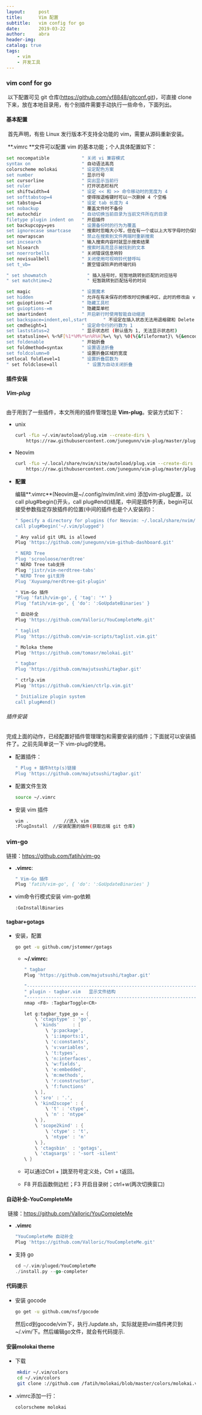 ```yaml
---
layout:     post
title:      Vim 配置
subtitle:   vim config for go
date:       2019-03-22
author:     abra
header-img: 
catalog: true
tags:
    - vim
    - 开发工具
---
```


### vim conf for go 

​	以下配置可见 git 仓库(https://github.com/yf8848/gitconf.git)，可直接 clone 下来，放在本地目录用，有个别插件需要手动执行一些命令，下面列出。

#### 基本配置

​	首先声明，有些 Linux 发行版本不支持全功能的 vim，需要从源码重新安装。

​	**.vimrc **文件可以配置 vim 的基本功能；个人具体配置如下：

```sh
set nocompatible            " 关闭 vi 兼容模式
syntax on                   " 自动语法高亮
colorscheme molokai         " 设定配色方案
set number                  " 显示行号
set cursorline              " 突出显示当前行
set ruler                   " 打开状态栏标尺
set shiftwidth=4            " 设定 << 和 >> 命令移动时的宽度为 4
set softtabstop=4           " 使得按退格键时可以一次删掉 4 个空格
set tabstop=4               " 设定 tab 长度为 4
set nobackup                " 覆盖文件时不备份
set autochdir               " 自动切换当前目录为当前文件所在的目录
filetype plugin indent on   " 开启插件
set backupcopy=yes          " 设置备份时的行为为覆盖
set ignorecase smartcase    " 搜索时忽略大小写，但在有一个或以上大写字母时仍保持对大小写敏感
set nowrapscan              " 禁止在搜索到文件两端时重新搜索
set incsearch               " 输入搜索内容时就显示搜索结果
set hlsearch                " 搜索时高亮显示被找到的文本
set noerrorbells            " 关闭错误信息响铃
set novisualbell            " 关闭使用可视响铃代替呼叫
set t_vb=                   " 置空错误铃声的终端代码

" set showmatch               " 插入括号时，短暂地跳转到匹配的对应括号
" set matchtime=2             " 短暂跳转到匹配括号的时间

set magic                   " 设置魔术
set hidden                  " 允许在有未保存的修改时切换缓冲区，此时的修改由 vim 负责保存
set guioptions-=T           " 隐藏工具栏
set guioptions-=m           " 隐藏菜单栏
set smartindent             " 开启新行时使用智能自动缩进
set backspace=indent,eol,start      " 不设定在插入状态无法用退格键和 Delete 键删除回车符
set cmdheight=1             " 设定命令行的行数为 1
set laststatus=2            " 显示状态栏 (默认值为 1, 无法显示状态栏)
set statusline=\ %<%F[%1*%M%*%n%R%H]%=\ %y\ %0(%{&fileformat}\ %{&encoding}\ %c:%l/%L%)\    " 设置在状态行显示的信息
set foldenable              " 开始折叠
set foldmethod=syntax       " 设置语法折叠
set foldcolumn=0            " 设置折叠区域的宽度
setlocal foldlevel=1        " 设置折叠层数为
" set foldclose=all           " 设置为自动关闭折叠
```





#### 插件安装

######  **Vim-plug**

由于用到了一些插件，本文所用的插件管理包是 **Vim-plug**。安装方式如下：

- unix

  ```sh
  curl -fLo ~/.vim/autoload/plug.vim --create-dirs \
      https://raw.githubusercontent.com/junegunn/vim-plug/master/plug.vim
  ```

- Neovim

  ```sh
  curl -fLo ~/.local/share/nvim/site/autoload/plug.vim --create-dirs \
      https://raw.githubusercontent.com/junegunn/vim-plug/master/plug.vim
  ```

- **配置**

  编辑**.vimrc**(Neovim是~/.config/nvim/init.vim)
  添加vim-plug配置，以call plug#begin()开头，call plug#end()结尾，中间是插件列表，begin可以接受参数指定存放插件的位置(中间的插件也是个人安装的)：

  ```sh
  " Specify a directory for plugins (for Neovim: ~/.local/share/nvim/plugged)
  call plug#begin('~/.vim/plugged')
  
  " Any valid git URL is allowed
  Plug 'https://github.com/junegunn/vim-github-dashboard.git'
  
  " NERD Tree
  Plug 'scrooloose/nerdtree'
  " NERD Tree tab支持
  Plug 'jistr/vim-nerdtree-tabs'
  " NERD Tree git支持
  Plug 'Xuyuanp/nerdtree-git-plugin'
  
  " Vim-Go 插件
  "Plug 'fatih/vim-go', { 'tag': '*' }
  Plug 'fatih/vim-go', { 'do': ':GoUpdateBinaries' }
  
  " 自动补全
  Plug 'https://github.com/Valloric/YouCompleteMe.git'
  
  " taglist
  Plug 'https://github.com/vim-scripts/taglist.vim.git'
  
  " Moloka theme
  Plug 'https://github.com/tomasr/molokai.git'
  
  " tagbar
  Plug 'https://github.com/majutsushi/tagbar.git'
  
  " ctrlp.vim
  Plug 'https://github.com/kien/ctrlp.vim.git'
  
  " Initialize plugin system
  call plug#end()
  ```

###### 插件安装

完成上面的动作，已经配置好插件管理理包和需要安装的插件；下面就可以安装插件了。之前先简单说一下 vim-plug的使用。

- 配置插件：

  ```sh
  " Plug + 插件http(s)链接
  Plug 'https://github.com/majutsushi/tagbar.git'
  ```

- 配置文件生效

  ``` sh
  source ~/.vimrc
  ```

- 安装 vim 插件

  ``` sh
  vim .				//进入 vim
  :PlugInstall	//安装配置的插件(获取远端 git 仓库)
  ```

  

### vim-go

链接：https://github.com/fatih/vim-go

- **.vimrc**:

  ```vb
  " Vim-Go 插件
  Plug 'fatih/vim-go', { 'do': ':GoUpdateBinaries' }
  ```

- vim命令行模式安装 vim-go依赖

  ```sh
  :GoInstallBinaries
  ```



#### tagbar+gotags 

- 安装，配置

  ```sh
  go get -u github.com/jstemmer/gotags
  ```

  - **~/.vimrc:**

    ```go
    " tagbar
    Plug 'https://github.com/majutsushi/tagbar.git'
    
    "-----------------------------------------------------------------=
    " plugin - tagbar.vim   显示文件结构
    "-----------------------------------------------------------------
    nmap <F8> :TagbarToggle<CR>
    
    let g:tagbar_type_go = {
        \ 'ctagstype' : 'go',
        \ 'kinds'     : [
            \ 'p:package',
            \ 'i:imports:1',
            \ 'c:constants',
            \ 'v:variables',
            \ 't:types',
            \ 'n:interfaces',
            \ 'w:fields',
            \ 'e:embedded',
            \ 'm:methods',
            \ 'r:constructor',
            \ 'f:functions'
        \ ],
        \ 'sro' : '.',
        \ 'kind2scope' : {
            \ 't' : 'ctype',
            \ 'n' : 'ntype'
        \ },
        \ 'scope2kind' : {
            \ 'ctype' : 't',
            \ 'ntype' : 'n'
        \ },
        \ 'ctagsbin'  : 'gotags',
        \ 'ctagsargs' : '-sort -silent'
    \ }
    
    ```

  - 可以通过Ctrl + ]跳至符号定义处，Ctrl + t返回。
  - F8 开启函数侧边栏；F3 开启目录树；ctrl+w(两次切换窗口)

#### 自动补全-YouCompleteMe

​	链接：https://github.com/Valloric/YouCompleteMe

- **.vimrc**

  ```go
  "YouCompleteMe 自动补全
  Plug 'https://github.com/Valloric/YouCompleteMe.git'
  ```

- 支持 go

  ```go
  cd ~/.vim/pluged/YouCompleteMe
  ./install.py --go-completer
  ```

#### 代码提示

- 安装 gocode

  ```sh
  go get -u github.com/nsf/gocode
  ```

  然后cd到gocode/vim下，执行./update.sh，实际就是把vim插件拷贝到~/.vim/下。然后编辑go文件，就会有代码提示.

#### **安装molokai theme**

- 下载

```sh
    mkdir ~/.vim/colors
    cd ~/.vim/colors
    git clone ://github.com /fatih/molokai/blob/master/colors/molokai.vim
```

- .vimrc添加一行：

  ```sh
  colorscheme molokai
  ```

  
